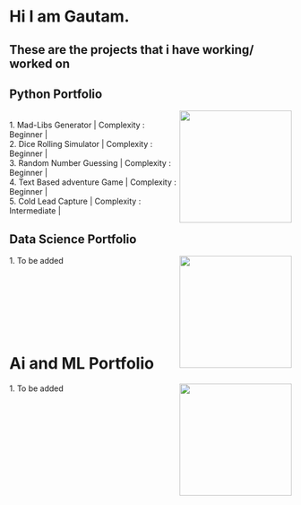# Hi I am Gautam.<br> 
## These are the projects that i have working/ worked on<br>
<!--<details> -->
<!--<summary> </summary> -->
## Python Portfolio

<img align = "right" width = "200" src = "https://img.icons8.com/clouds/512/python.png">
<br clear="left"/>
1. Mad-Libs Generator | Complexity : Beginner | <br>
2. Dice Rolling Simulator | Complexity : Beginner | <br>
3. Random Number Guessing | Complexity : Beginner | <br>
4. Text Based adventure Game | Complexity : Beginner | <br> 
5. Cold Lead Capture | Complexity : Intermediate | <br>
</details>

## Data Science Portfolio
<img align = "right" width = "200" src = "https://i.imgur.com/p7um1ZK.png">
1. To be added
<br>
<br>
<br>
<br>
<br>
<br>
<br>
<br>

# Ai and ML Portfolio
<img align = "right" width = "200" src = "https://i.imgur.com/hEAIS0j.png">
1. To be added
